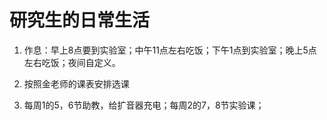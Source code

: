 # 研究生的日常生活

1. 作息：早上8点要到实验室；中午11点左右吃饭；下午1点到实验室；晚上5点左右吃饭；夜间自定义。

2. 按照金老师的课表安排选课

3. 每周1的5，6节助教，给扩音器充电；每周2的7，8节实验课；
